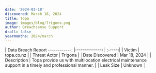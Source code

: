 ```yaml
---
date: '2024-03-18'
discovered: March 18, 2024
title: Topa
image: images/blog/Trigona.png
author: Breachsense Support
draft: false
yearmonths: 2024/march
---
```



| Data Breach Report
------------:     |:-------------:    | :-----:|
| Victim      | topa.co.nz      | 
| Threat Actor      | Trigona      | 
| Date Discovered      | Mar 18, 2024      | 
| Description      | Topa provide us with multilocation electrical maintenance support in a timely and professional manner.      | 
| Leak Size      | Unknown      | 

